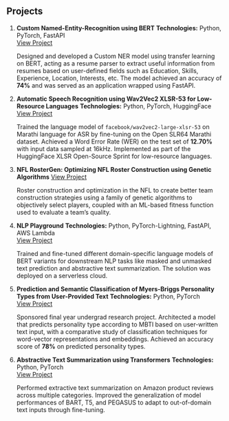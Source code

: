 ## Projects

1. **Custom Named-Entity-Recognition using BERT**
   **Technologies:** Python, PyTorch, FastAPI  
   [View Project](https://github.com/sumedhkhodke/Custom-Named-Entity-Recognition)

   Designed and developed a Custom NER model using transfer learning on BERT, acting as a resume parser to extract useful information from resumes based on user-defined fields such as Education, Skills, Experience, Location, Interests, etc. The model achieved an accuracy of **74%** and was served as an application wrapped using FastAPI.


2. **Automatic Speech Recognition using Wav2Vec2 XLSR-53 for Low-Resource Languages**
   **Technologies:** Python, PyTorch, HuggingFace  
   [View Project](https://github.com/sumedhkhodke/xlsr-wav2vec2-asr-marathi)

   Trained the language model of `facebook/wav2vec2-large-xlsr-53` on Marathi language for ASR by fine-tuning on the Open SLR64 Marathi dataset. Achieved a Word Error Rate (WER) on the test set of **12.70%** with input data sampled at 16kHz. Implemented as part of the HuggingFace XLSR Open-Source Sprint for low-resource languages.


3. **NFL RosterGen: Optimizing NFL Roster Construction using Genetic Algorithms**
   [View Project](https://github.com/sumedhkhodke/NFL-Team-Construction-1)

   Roster construction and optimization in the NFL to create better team construction strategies using a family of genetic algorithms to objectively select players, coupled with an ML-based fitness function used to evaluate a team’s quality.


4. **NLP Playground**
   **Technologies:** Python, PyTorch-Lightning, FastAPI, AWS Lambda  
   [View Project](https://github.com/sumedhkhodke/NLPPlayground)

   Trained and fine-tuned different domain-specific language models of BERT variants for downstream NLP tasks like masked and unmasked text prediction and abstractive text summarization. The solution was deployed on a serverless cloud.


5. **Prediction and Semantic Classification of Myers-Briggs Personality Types from User-Provided Text**
   **Technologies:** Python, PyTorch  
   [View Project](https://github.com/sumedhkhodke/MyersBriggs-Personality-Detection)

   Sponsored final year undergrad research project. Architected a model that predicts personality type according to MBTI based on user-written text input, with a comparative study of classification techniques for word-vector representations and embeddings. Achieved an accuracy score of **78%** on predicted personality types.


6. **Abstractive Text Summarization using Transformers**
   **Technologies:** Python, PyTorch  
   [View Project](https://github.com/sumedhkhodke/Summarization-Ecommerce-Reviews)

   Performed extractive text summarization on Amazon product reviews across multiple categories. Improved the generalization of model performances of BART, T5, and PEGASUS to adapt to out-of-domain text inputs through fine-tuning.

